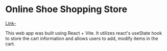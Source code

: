 Online Shoe Shopping Store
====================

[Link-](https://onlineshoestore1.netlify.app/)

This web app was built using React + Vite. It utilizes react's useState hook to store the cart information and allows users to add, modify items in the cart.
